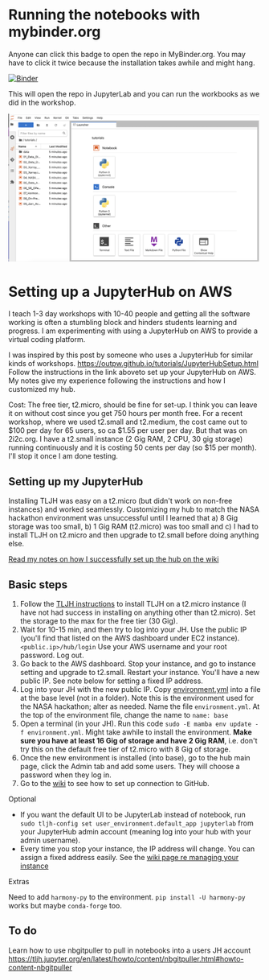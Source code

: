 # Running the notebooks with mybinder.org

Anyone can click this badge to open the repo in MyBinder.org. You may have to click it twice because the installation takes awhile and might hang.

[![Binder](https://mybinder.org/badge_logo.svg)](https://mybinder.org/v2/gh/eeholmes/jupyterhub/main)

This will open the repo in JupyterLab and you can run the workbooks as we did in the workshop.

<img src="images/mybinder.png" width="500"/>

# Setting up a JupyterHub on AWS

I teach 1-3 day workshops with 10-40 people and getting all the software working is often a stumbling block and hinders students learning and progress. I am experimenting with using a JupyterHub on AWS to provide a virtual coding platform.

I was inspired by this post by someone who uses a JupyterHub for similar kinds of workshops. https://outpw.github.io/tutorials/JupyterHubSetup.html
Follow the instructions in the link aboveto set up your JupyterHub on AWS. My notes give my experience following the instructions and how I customized my hub.

Cost: The free tier, t2.micro, should be fine for set-up. I think you can leave it on without cost since you get 750 hours per month free. For a recent workshop, where we used t2.small and t2.medium, the cost came out to $100 per day for 65 users, so ca $1.55 per user per day. But that was on 2i2c.org. I have a t2.small instance (2 Gig RAM, 2 CPU, 30 gig storage) running continuously and it is costing 50 cents per day (so $15 per month). I'll stop it once I am done testing.


## Setting up my JupyterHub

Installing TLJH was easy on a t2.micro (but didn't work on non-free instances) and worked seamlessly. Customizing my hub to match the NASA hackathon environment was unsuccessful until I learned that a) 8 Gig storage was too small, b) 1 Gig RAM (t2.micro) was too small and c) I had to install TLJH on t2.micro and then upgrade to t2.small before doing anything else.

[Read my notes on how I successfully set up the hub on the wiki](https://github.com/eeholmes/jupyterhub/wiki)

## Basic steps

1. Follow the [TLJH instructions](https://tljh.jupyter.org/en/latest/install/amazon.html) to install TLJH on a t2.micro instance (I have not had success in installing on anything other than t2.micro). Set the storage to the max for the free tier (30 Gig).
2. Wait for 10-15 min, and then try to log into your JH. Use the public IP (you'll find that listed on the AWS dashboard under EC2 instance). `<public.ip>/hub/login` Use your AWS username and your root password. Log out.
3. Go back to the AWS dashboard. Stop your instance, and go to instance setting and upgrade to t2.small. Restart your instance. You'll have a new public IP. See note below for setting a fixed IP address.
4. Log into your JH with the new public IP. Copy [environment.yml](https://github.com/NASA-Openscapes/corn/blob/main/ci/environment.yml) into a file at the base level (not in a folder). Note this is the environment used for the NASA hackathon; alter as needed. Name the file `environment.yml`. At the top of the environment file, change the name to `name: base`
5. Open a terminal (in your JH). Run this code `sudo -E mamba env update -f environment.yml`. Might take awhile to install the environment. **Make sure you have at least 16 Gig of storage and have 2 Gig RAM**, i.e. don't try this on the default free tier of t2.micro with 8 Gig of storage.
6. Once the new environment is installed (into base), go to the hub main page, click the Admin tab and add some users. They will choose a password when they log in.
7. Go to the [wiki](https://github.com/eeholmes/jupyterhub/wiki) to see how to set up connection to GitHub.

Optional

*  If you want the default UI to be JupyterLab instead of notebook, run `sudo tljh-config set user_environment.default_app jupyterlab` from your JupyterHub admin account (meaning log into your hub with your admin username).
*  Every time you stop your instance, the IP address will change. You can assign a fixed address easily. See the [wiki page re managing your instance](https://github.com/eeholmes/jupyterhub/wiki/5.-Managing-the-instance)

Extras

Need to add `harmony-py` to the environment. `pip install -U harmony-py` works but maybe `conda-forge` too.

## To do

Learn how to use nbgitpuller to pull in notebooks into a users JH account
https://tljh.jupyter.org/en/latest/howto/content/nbgitpuller.html#howto-content-nbgitpuller


